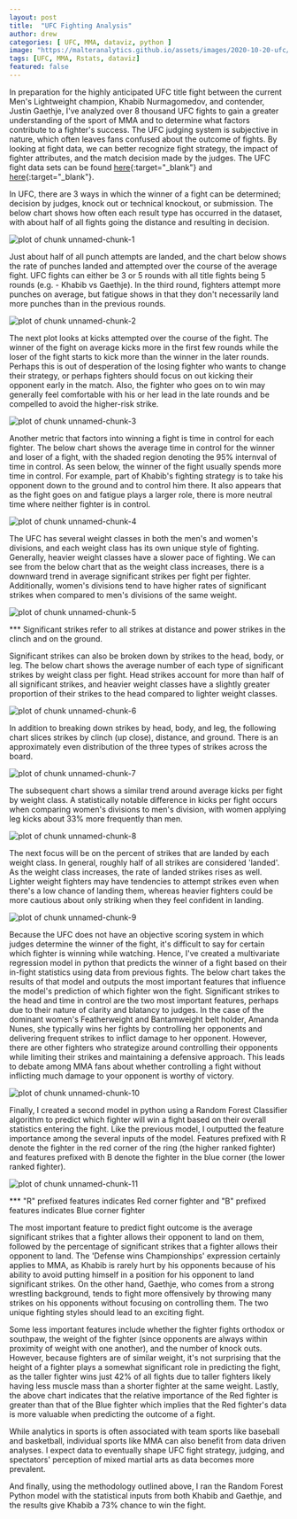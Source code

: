 ```yaml
---
layout: post
title:  "UFC Fighting Analysis"
author: drew
categories: [ UFC, MMA, dataviz, python ]
image: "https://malteranalytics.github.io/assets/images/2020-10-20-ufc/image11.png"
tags: [UFC, MMA, Rstats, dataviz]
featured: false
---
```

  
  
In preparation for the highly anticipated UFC title fight between the current Men's Lightweight champion, Khabib Nurmagomedov, and contender, Justin Gaethje, I've analyzed over 8 thousand UFC fights to gain a greater understanding of the sport of MMA and to determine what factors contribute to a fighter's success.  The UFC judging system is subjective in nature, which often leaves fans confused about the outcome of fights.  By looking at fight data, we can better recognize fight strategy, the impact of fighter attributes, and the match decision made by the judges.  The UFC fight data sets can be found [here](https://www.kaggle.com/rajeevw/ufcdata){:target="_blank"} and [here](https://www.kaggle.com/calmdownkarm/ufcdataset){:target="_blank"}.



In UFC, there are 3 ways in which the winner of a fight can be determined; decision by judges, knock out or technical knockout, or submission.   The below chart shows how often each result type has occurred in the dataset, with about half of all fights going the distance and resulting in decision.  


![plot of chunk unnamed-chunk-1](/assets/images/2020-10-20-ufc/image1.png)  


Just about half of all punch attempts are landed, and the chart below shows the rate of punches landed and attempted over the course of the average fight.  UFC fights can either be 3 or 5 rounds with all title fights being 5 rounds (e.g. - Khabib vs Gaethje).  In the third round, fighters attempt more punches on average, but fatigue shows in that they don't necessarily land more punches than in the previous rounds. 


![plot of chunk unnamed-chunk-2](/assets/images/2020-10-20-ufc/image2.png)  



The next plot looks at kicks attempted over the course of the fight.  The winner of the fight on average kicks more in the first few rounds while the loser of the fight starts to kick more than the winner in the later rounds.  Perhaps this is out of desperation of the losing fighter who wants to change their strategy, or perhaps fighters should focus on out kicking their opponent early in the match.   Also, the fighter who goes on to win may generally feel comfortable with his or her lead in the late rounds and be compelled to avoid the higher-risk strike. 


![plot of chunk unnamed-chunk-3](/assets/images/2020-10-20-ufc/image3.png)





Another metric that factors into winning a fight is time in control for each fighter.  The below chart shows the average time in control for the winner and loser of a fight, with the shaded region denoting the 95% internval of time in control. As seen below, the winner of the fight usually spends more time in control. For example, part of Khabib's fighting strategy is to take his opponent down to the ground and to control him there. It also appears that as the fight goes on and fatigue plays a larger role, there is more neutral time where neither fighter is in control. 



![plot of chunk unnamed-chunk-4](/assets/images/2020-10-20-ufc/image4.png)


The UFC has several weight classes in both the men's and women's divisions, and each weight class has its own unique style of fighting.  Generally, heavier weight classes have a slower pace of fighting.  We can see from the below chart that as the weight class increases, there is a downward trend in average significant strikes per fight per fighter.  Additionally, women's divisions tend to have higher rates of significant strikes when compared to men's divisions of the same weight. 

![plot of chunk unnamed-chunk-5](/assets/images/2020-10-20-ufc/image5.png)



 *** Significant strikes refer to all strikes at distance and power strikes in the clinch and on the ground.

Significant strikes can also be broken down by strikes to the head, body, or leg.  The below chart shows the average number of each type of significant strikes by weight class per fight.  Head strikes account for more than half of all significant strikes, and heavier weight classes have a slightly greater proportion of their strikes to the head compared to lighter weight classes.  



![plot of chunk unnamed-chunk-6](/assets/images/2020-10-20-ufc/image6.png)



In addition to breaking down strikes by head, body, and leg, the following chart slices strikes by clinch (up close), distance, and ground.  There is an approximately even distribution of the three types of strikes across the board.  


![plot of chunk unnamed-chunk-7](/assets/images/2020-10-20-ufc/image7.png)


The subsequent chart shows a similar trend around average kicks per fight by weight class.  A statistically notable difference in kicks per fight occurs when comparing women's divisions to men's division, with women applying leg kicks about 33% more frequently than men.  

![plot of chunk unnamed-chunk-8](/assets/images/2020-10-20-ufc/image8.png)




The next focus will be on the percent of strikes that are landed by each weight class.  In general, roughly half of all strikes are considered 'landed'.  As the weight class increases, the rate of landed strikes rises as well.  Lighter weight fighters may have tendencies to attempt strikes even when there's a low chance of landing them, whereas heavier fighters could be more cautious about only striking when they feel confident in landing. 



![plot of chunk unnamed-chunk-9](/assets/images/2020-10-20-ufc/image9.png)



Because the UFC does not have an objective scoring system in which judges determine the winner of the fight, it's difficult to say for certain which fighter is winning while watching.  Hence, I've created a multivariate regression model in python that predicts the winner of a fight based on their in-fight statistics using data from previous fights.  The below chart takes the results of that model and outputs the most important features that influence the model's prediction of which fighter won the fight.  Significant strikes to the head and time in control are the two most important features, perhaps due to their nature of clarity and blatancy to judges.  In the case of the dominant women's Featherweight and Bantamweight belt holder, Amanda Nunes, she typically wins her fights by controlling her opponents and delivering frequent strikes to inflict damage to her opponent.  However, there are other fighters who strategize around controlling their opponents while limiting their strikes and maintaining a defensive approach.  This leads to debate among MMA fans about whether controlling a fight without inflicting much damage to your opponent is worthy of victory.  


![plot of chunk unnamed-chunk-10](/assets/images/2020-10-20-ufc/image10.png)




Finally, I created a second model in python using a Random Forest Classifier algorithm to predict which fighter will win a fight based on their overall statistics entering the fight.  Like the previous model, I outputted the feature importance among the several inputs of the model.  Features prefixed with R denote the fighter in the red corner of the ring (the higher ranked fighter) and features prefixed with B denote the fighter in the blue corner (the lower ranked fighter).   



![plot of chunk unnamed-chunk-11](/assets/images/2020-10-20-ufc/image11.png)




*** "R" prefixed features indicates Red corner fighter and "B" prefixed features indicates Blue corner fighter



The most important feature to predict fight outcome is the average significant strikes that a fighter allows their opponent to land on them, followed by the percentage of significant strikes that a fighter allows their opponent to land.  The 'Defense wins Championships' expression certainly applies to MMA, as Khabib is rarely hurt by his opponents because of his ability to avoid putting himself in a position for his opponent to land significant strikes.  On the other hand, Gaethje, who comes from a strong wrestling background, tends to fight more offensively by throwing many strikes on his opponents without focusing on controlling them.  The two unique fighting styles should lead to an exciting fight.



Some less important features include whether the fighter fights orthodox or southpaw, the weight of the fighter (since opponents are always within proximity of weight with one another), and the number of knock outs.   However, because fighters are of similar weight, it's not surprising that the height of a fighter plays a somewhat significant role in predicting the fight, as the taller fighter wins just 42% of all fights due to taller fighters likely having less muscle mass than a shorter fighter at the same weight.  Lastly, the above chart indicates that the relative importance of the Red fighter is greater than that of the Blue fighter which implies that the Red fighter's data is more valuable when predicting the outcome of a fight. 




While analytics in sports is often associated with team sports like baseball and basketball, individual sports like MMA can also benefit from data driven analyses.  I expect data to eventually shape UFC fight strategy, judging, and spectators' perception of mixed martial arts as data becomes more prevalent.  

And finally, using the methodology outlined above, I ran the Random Forest Python model with the statistical inputs from both Khabib and Gaethje, and the results give Khabib a 73% chance to win the fight.  






